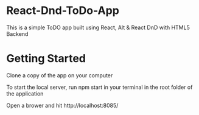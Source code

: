 # React-Dnd-ToDo-App

This is a simple ToDO app built using React, Alt & React DnD with HTML5 Backend

# Getting Started

Clone a copy of the app on your computer

To start the local server, run npm start in your terminal in the root folder of the application

Open a brower and hit http://localhost:8085/